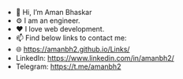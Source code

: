 - 👋 Hi, I’m Aman Bhaskar
- ⚙ I am an engineer.
- ❤ I love web development.
- 📫 Find below links to contact me:
- 🌐 https://amanbh2.github.io/Links/
- LinkedIn: https://www.linkedin.com/in/amanbh2/
- Telegram: https://t.me/amanbh2 

<!---
amanbh2/amanbh2 is a ✨ special ✨ repository because its `README.md` (this file) appears on your GitHub profile.
You can click the Preview link to take a look at your changes.
--->
